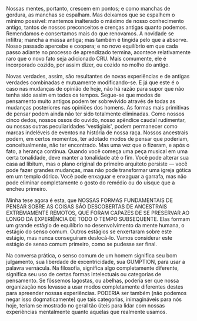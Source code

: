 Nossas mentes, portanto, crescem em pontos; e como manchas de gordura, as manchas se espalham. Mas deixamos que se espalhem o mínimo possível: mantemos inalterado o máximo de nosso conhecimento antigo, tantos de nossos preconceitos e crenças antigas quanto podemos. Remendamos e consertamos mais do que renovamos. A novidade se infiltra; mancha a massa antiga; mas também é tingida pelo que a absorve. Nosso passado apercebe e coopera; e no novo equilíbrio em que cada passo adiante no processo de aprendizado termina, acontece relativamente raro que o novo fato seja adicionado CRU. Mais comumente, ele é incorporado cozido, por assim dizer, ou cozido no molho do antigo.

Novas verdades, assim, são resultantes de novas experiências e de antigas verdades combinadas e mutuamente modificando-se. E já que este é o caso nas mudanças de opinião de hoje, não há razão para supor que não tenha sido assim em todos os tempos. Segue-se que modos de pensamento muito antigos podem ter sobrevivido através de todas as mudanças posteriores nas opiniões dos homens. As formas mais primitivas de pensar podem ainda não ter sido totalmente eliminadas. Como nossos cinco dedos, nossos ossos do ouvido, nosso apêndice caudal rudimentar, ou nossas outras peculiaridades 'vestigiais', podem permanecer como marcas indeléveis de eventos na história de nossa raça. Nossos ancestrais podem, em certos momentos, ter adotado modos de pensar que poderiam, conceitualmente, não ter encontrado. Mas uma vez que o fizeram, e após o fato, a herança continua. Quando você começa uma peça musical em uma certa tonalidade, deve manter a tonalidade até o fim. Você pode alterar sua casa ad libitum, mas o plano original do primeiro arquiteto persiste — você pode fazer grandes mudanças, mas não pode transformar uma igreja gótica em um templo dórico. Você pode enxaguar e enxaguar a garrafa, mas não pode eliminar completamente o gosto do remédio ou do uísque que a encheu primeiro.

Minha tese agora é esta, que NOSSAS FORMAS FUNDAMENTAIS DE PENSAR SOBRE AS COISAS SÃO DESCOBERTAS DE ANCESTRAIS EXTREMAMENTE REMOTOS, QUE FORAM CAPAZES DE SE PRESERVAR AO LONGO DA EXPERIÊNCIA DE TODO O TEMPO SUBSEQUENTE. Elas formam um grande estágio de equilíbrio no desenvolvimento da mente humana, o estágio do senso comum. Outros estágios se enxertaram sobre este estágio, mas nunca conseguiram deslocá-lo. Vamos considerar este estágio de senso comum primeiro, como se pudesse ser final.

Na conversa prática, o senso comum de um homem significa seu bom julgamento, sua liberdade de excentricidade, sua GUMPTION, para usar a palavra vernácula. Na filosofia, significa algo completamente diferente, significa seu uso de certas formas intelectuais ou categorias de pensamento. Se fôssemos lagostas, ou abelhas, poderia ser que nossa organização nos levasse a usar modos completamente diferentes destes para apreender nossas experiências. PODERIA ser também (não podemos negar isso dogmaticamente) que tais categorias, inimagináveis para nós hoje, teriam se mostrado no geral tão úteis para lidar com nossas experiências mentalmente quanto aquelas que realmente usamos.